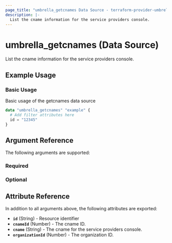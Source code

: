 ```yaml
---
page_title: "umbrella_getcnames Data Source - terraform-provider-umbrella"
description: |-
  List the cname information for the service providers console.
---
```


# umbrella_getcnames (Data Source)

List the cname information for the service providers console.

## Example Usage


### Basic Usage

Basic usage of the getcnames data source

```terraform
data "umbrella_getcnames" "example" {
  # Add filter attributes here
  id = "12345"
}
```



## Argument Reference

The following arguments are supported:

### Required



### Optional



## Attribute Reference

In addition to all arguments above, the following attributes are exported:

- **`id`** (String) - Resource identifier
- **`cnameId`** (Number) - The cname ID.
- **`cname`** (String) - The cname for the service providers console.
- **`organizationId`** (Number) - The organization ID.



